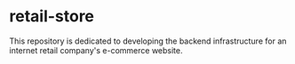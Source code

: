 # retail-store
This repository is dedicated to developing the backend infrastructure for an internet retail company's e-commerce website.
